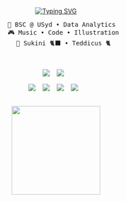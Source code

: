 <!--
**emleda/emleda** is a ✨ _special_ ✨ repository because its `README.md` (this file) appears on your GitHub profile.

Here are some ideas to get you started:

- 🔭 I’m currently working on ...
- 🌱 I’m currently learning ...
- 👯 I’m looking to collaborate on ...
- 🤔 I’m looking for help with ...
- 💬 Ask me about ...
- 📫 How to reach me: ...
- 😄 Pronouns: ...
- ⚡ Fun fact: ...
-->

<!--
postgres: ![Postgres](https://img.shields.io/badge/postgres-%23316192.svg?style=for-the-badge&logo=postgresql&logoColor=white)
pandas: ![Pandas](https://img.shields.io/badge/pandas-%23150458.svg?style=for-the-badge&logo=pandas&logoColor=white)
linkedin: ![LinkedIn](https://img.shields.io/badge/linkedin-%230077B5.svg?style=for-the-badge&logo=linkedin&logoColor=white)
jupyter: ![Jupyter Notebook](https://img.shields.io/badge/jupyter-%23FA0F00.svg?style=for-the-badge&logo=jupyter&logoColor=white)
kaggle: ![Kaggle](https://img.shields.io/badge/Kaggle-035a7d?style=for-the-badge&logo=kaggle&logoColor=white)

<p align="center">
  <img src="https://img.shields.io/badge/postgres-%23316192.svg?style=for-the-badge&logo=postgresql&logoColor=white" />&nbsp;&nbsp;&nbsp;
  <img src="https://img.shields.io/badge/pandas-%23150458.svg?style=for-the-badge&logo=pandas&logoColor=white" />&nbsp;&nbsp;&nbsp;
  <img src="https://img.shields.io/badge/jupyter-%23FA0F00.svg?style=for-the-badge&logo=jupyter&logoColor=white" />&nbsp;&nbsp;
</p>

-->

<div align="center">
<a href="https://git.io/typing-svg"><img src="https://readme-typing-svg.demolab.com?font=Fira+Code&pause=1006&color=C3C4BA&center=true&repeat=false&random=false&width=435&lines=welcome+to+my+page!+im+emily." alt="Typing SVG" /></a>
<br>
<pre>
    💼 BSC @ USyd • Data Analytics 
    🎮 Music • Code • Illustration
    🐾 Sukini 🐈‍⬛ • Teddicus 🐈
</pre>
<br>
<p align="center">
  <a target="_blank"href="https://au.linkedin.com/in/emily-lewis-dando-043581143"><img src="https://img.shields.io/badge/linkedin-ffcad4"/></a>&nbsp;&nbsp;&nbsp;
  <a target="_blank"href="https://www.kaggle.com/emleda"><img src="https://img.shields.io/badge/kaggle-d8e2dc"/></a>&nbsp;&nbsp;&nbsp;
</p>
<p align="center">
  <img src="https://img.shields.io/badge/pandas-BFD6D9" />&nbsp;&nbsp;&nbsp;
  <img src="https://img.shields.io/badge/jupyter-f4acb7" />&nbsp;&nbsp;&nbsp;
  <img src="https://img.shields.io/badge/postgresql-ffe5d9" />&nbsp;&nbsp;&nbsp;
  <img src="https://img.shields.io/badge/rstudio-ffe5d9" />&nbsp;&nbsp;&nbsp;
</p>
<br>
<img src="https://i.giphy.com/ES4Vcv8zWfIt2.webp" height="200" />
<br><br><br>

</div>
